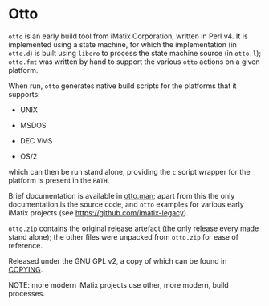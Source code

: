# Otto

`otto` is an early build tool from iMatix Corporation, written in
Perl v4.  It is implemented using a state machine, for which the
implementation (in `otto.d`) is built using `libero` to process the
state machine source (in `otto.l`); `otto.fmt` was written by hand
to support the various `otto` actions on a given platform.

When run, `otto` generates native build scripts for the platforms that
it supports:

*   UNIX

*   MSDOS

*   DEC VMS

*   OS/2

which can then be run stand alone, providing the `c` script wrapper
for the platform is present in the `PATH`.

Brief documentation is available in [otto.man](otto.man); apart from
this the only documentation is the source code, and `otto` examples
for various early iMatix projects (see <https://github.com/imatix-legacy>).

`otto.zip` contains the original release artefact (the only release
every made stand alone); the other files were unpacked from `otto.zip`
for ease of reference.

Released under the GNU GPL v2, a copy of which can be found in 
[COPYING](COPYING).

NOTE: more modern iMatix projects use other, more modern, build processes.
